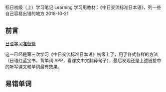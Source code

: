 标日初级（上）学习笔记
Learning
学习用教材：《中日交流标准日本语》，列一些自己容易出错的地方
2018-10-21



## 前言

[日语学习准备篇](11.html)

这一已经是第三次学习《中日交流标准日本语》初级上了，用了各式各样的方法（日语红蓝宝书，背单词 APP，看课文中文翻译句子），最后发现还是上述链接中的听写课文和单词最有效果。

## 易错单词

